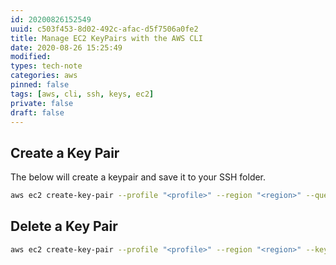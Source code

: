 ```yaml
---
id: 20200826152549
uuid: c503f453-8d02-492c-afac-d5f7506a0fe2
title: Manage EC2 KeyPairs with the AWS CLI
date: 2020-08-26 15:25:49
modified: 
types: tech-note
categories: aws
pinned: false
tags: [aws, cli, ssh, keys, ec2]
private: false
draft: false
---
```


## Create a Key Pair

The below will create a keypair and save it to your SSH folder.

```sh
aws ec2 create-key-pair --profile "<profile>" --region "<region>" --query "KeyMaterial" --output "text" --key-name "<key_name>" > ~/.ssh/<key_name>
```

## Delete a Key Pair

```sh
aws ec2 create-key-pair --profile "<profile>" --region "<region>" --key-name "<key_name>"
```
